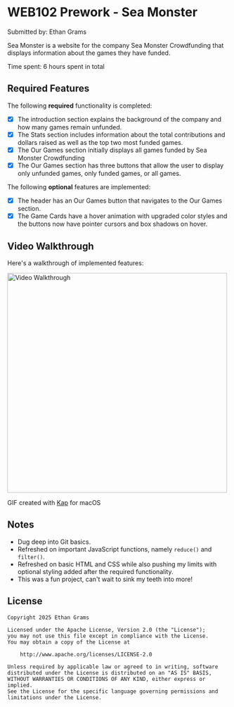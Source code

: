 # WEB102 Prework - Sea Monster 

Submitted by: Ethan Grams 

Sea Monster is a website for the company Sea Monster Crowdfunding that displays information about the games they have funded.

Time spent: 6 hours spent in total

## Required Features

The following **required** functionality is completed:

* [x] The introduction section explains the background of the company and how many games remain unfunded.
* [x] The Stats section includes information about the total contributions and dollars raised as well as the top two most funded games.
* [x] The Our Games section initially displays all games funded by Sea Monster Crowdfunding
* [x] The Our Games section has three buttons that allow the user to display only unfunded games, only funded games, or all games.

The following **optional** features are implemented:

* [x] The header has an Our Games button that navigates to the Our Games section.
* [x] The Game Cards have a hover animation with upgraded color styles and the buttons now have pointer cursors and box shadows on hover. 

## Video Walkthrough

Here's a walkthrough of implemented features:

<img src="https://i.imgur.com/KgNU07e.gif" alt="Video Walkthrough" width="500" />

GIF created with [Kap](https://getkap.co/) for macOS

## Notes
- Dug deep into Git basics.
- Refreshed on important JavaScript functions, namely ```reduce()``` and ```filter()```.
- Refreshed on basic HTML and CSS while also pushing my limits with optional styling added after the required functionality.
- This was a fun project, can't wait to sink my teeth into more!

## License

    Copyright 2025 Ethan Grams 

    Licensed under the Apache License, Version 2.0 (the "License");
    you may not use this file except in compliance with the License.
    You may obtain a copy of the License at

        http://www.apache.org/licenses/LICENSE-2.0

    Unless required by applicable law or agreed to in writing, software
    distributed under the License is distributed on an "AS IS" BASIS,
    WITHOUT WARRANTIES OR CONDITIONS OF ANY KIND, either express or implied.
    See the License for the specific language governing permissions and
    limitations under the License.
